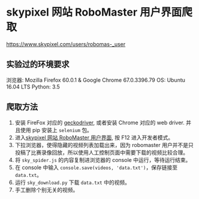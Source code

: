 # skypixel 网站 RoboMaster 用户界面爬取

https://www.skypixel.com/users/robomas-_user


## 实验过的环境要求

浏览器: Mozilla Firefox 60.0.1 & Google Chrome 67.0.3396.79
OS: Ubuntu 16.04 LTS
Python: 3.5

## 爬取方法

1. 安装 FireFox 对应的 [geckodriver](https://github.com/mozilla/geckodriver/releases), 或者安装 Chrome 对应的 web driver. 并且使用 pip 安装上 `selenium` 包。
2. 进入[skypixel 网站 RoboMaster 用户界面](https://www.skypixel.com/users/robomas-_user), 按 F12 进入开发者模式。
3. 下拉浏览器，使得隐藏的视频列表加载出来，因为 robomaster 用户并不是只投稿了比赛录像回放，所以使用人工控制页面中需要下载的视频比较合理。
4. 将 `sky_spider.js` 的内容复制进浏览器的 console 中运行，等待运行结束。
5. 在 console 中输入 `console.save(videos, 'data.txt')`，保存链接至 `data.txt`。
6. 运行 `sky_download.py` 下载 `data.txt` 中的视频。
7. 手工删除个别无关的视频。
